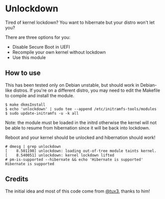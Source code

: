# Unlockdown

Tired of kernel lockdown? You want to hibernate but your distro won't let you?

There are three options for you:

- Disable Secure Boot in UEFI
- Recompile your own kernel without lockdown
- Use this module

## How to use

This has been tested only on Debian unstable, but should work in Debian-like
distros. If you're on a different distro, you may need to edit the Makefile to
compile and install the module.

```console
$ make dkmsInstall
$ echo 'unlockdown' | sudo tee --append /etc/initramfs-tools/modules
$ sudo update-initramfs -u -k all
```

Note: the module must be loaded in the initrd otherwise the kernel will not be
able to resume from hibernation since it will be back into lockdown.

Reboot and your kernel should be unlocked and hibernation should work!

```console
# dmesg | grep unlockdown
[    8.501198] unlockdown: loading out-of-tree module taints kernel.
[    8.540051] unlockdown: kernel lockdown lifted
# pm-is-supported --hibernate && echo 'Hibernate is supported'
Hibernate is supported
```

## Credits

The initial idea and most of this code come from
[@tux3](https://github.com/tux3), thanks to him!
